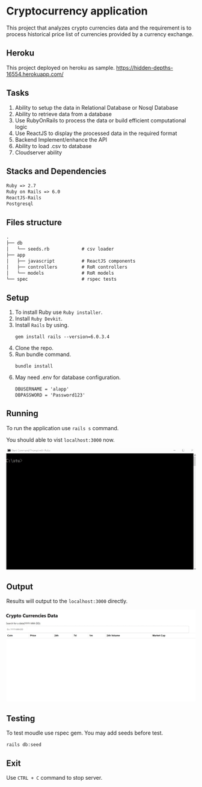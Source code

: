 # Cryptocurrency application
This project that analyzes crypto currencies data and the requirement is to process historical price list of currencies provided by a currency exchange.

## Heroku
This project deployed on heroku as sample.
https://hidden-depths-16554.herokuapp.com/

## Tasks
1.  Ability to setup the data in Relational Database or Nosql Database
2.  Ability to retrieve data from a database
3.  Use RubyOnRails to process the data or build efficient computational logic
4.  Use ReactJS to display the processed data in the required format
5.  Backend Implement/enhance the API
6.  Ability to load .csv to database
7.  Cloudserver ability

## Stacks and Dependencies
    Ruby => 2.7
    Ruby on Rails => 6.0
    ReactJS-Rails
    Postgresql

## Files structure
    
    .
    ├── db                      
    │   └── seeds.rb            # csv loader
    ├── app                    
    │   ├── javascript          # ReactJS components
    │   ├── controllers         # RoR controllers
    │   └── models              # RoR models
    └── spec                    # rspec tests


## Setup
1.  To install Ruby use `Ruby installer`.
2.  Install `Ruby Devkit`.
3.  Install `Rails` by using.
    ```
    gem install rails --version=6.0.3.4
    ```
4.  Clone the repo.
5.  Run bundle command.
    ```
    bundle install
    ```
6.  May need .env for database configuration.
    ```
    DBUSERNAME = 'alapp'
    DBPASSWORD = 'Password123'
    ```

## Running
To run the application use `rails s` command.

You should able to vist `localhost:3000` now.

![image](https://github.com/lexlex47/utu/blob/main/pics/start%20server.gif)

## Output
Results will output to the `localhost:3000` directly.

![image](https://github.com/lexlex47/utu/blob/main/pics/run2.gif)

## Testing
To test moudle use rspec gem. You may add seeds before test.
    
    rails db:seed

## Exit
Use `CTRL + C` command to stop server.
